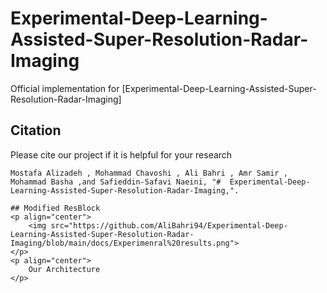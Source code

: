 # Experimental-Deep-Learning-Assisted-Super-Resolution-Radar-Imaging

Official implementation for [Experimental-Deep-Learning-Assisted-Super-Resolution-Radar-Imaging]

## Citation
Please cite our project if it is helpful for your research
```
Mostafa Alizadeh , Mohammad Chavoshi , Ali Bahri , Amr Samir , Mohammad Basha ,and Safieddin-Safavi Naeini, "#  Experimental-Deep-Learning-Assisted-Super-Resolution-Radar-Imaging,".

## Modified ResBlock
<p align="center">
    <img src="https://github.com/AliBahri94/Experimental-Deep-Learning-Assisted-Super-Resolution-Radar-Imaging/blob/main/docs/Experimenral%20results.png">
</p> 
<p align="center">
    Our Architecture
</p>
